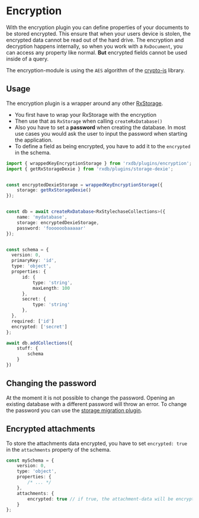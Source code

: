 # Encryption

With the encryption plugin you can define properties of your documents to be stored encrypted. This ensure that when your users device is stolen, the encrypted data cannot be read out of the hard drive.
The encryption and decryption happens internally, so when you work with a `RxDocument`, you can access any property like normal. **But** encrypted fields cannot be used inside of a query.

The encryption-module is using the `AES` algorithm of the [crypto-js](https://www.npmjs.com/package/crypto-js) library.


## Usage

The encryption plugin is a wrapper around any other [RxStorage](./rx-storage.md). 

- You first have to wrap your RxStorage with the encryption
- Then use that as `RxStorage` when calling `createRxDatabase()`
- Also you have to set a **password** when creating the database. In most use cases you would ask the user to input the password when starting the application.
- To define a field as being encrypted, you have to add it to the `encrypted` in the schema.

```ts
import { wrappedKeyEncryptionStorage } from 'rxdb/plugins/encryption';
import { getRxStorageDexie } from 'rxdb/plugins/storage-dexie';


const encryptedDexieStorage = wrappedKeyEncryptionStorage({
    storage: getRxStorageDexie()
});


const db = await createRxDatabase<RxStylechaseCollections>({
    name: 'mydatabase',
    storage: encryptedDexieStorage,
    password: 'foooooobaaaaar'
});


const schema = {
  version: 0,
  primaryKey: 'id',
  type: 'object',
  properties: {
      id: {
          type: 'string',
          maxLength: 100
      },
      secret: {
          type: 'string'
      },
  },
  required: ['id']
  encrypted: ['secret']
};

await db.addCollections({
    stuff: {
        schema
    }
})

```


## Changing the password

At the moment it is not possible to change the password. Opening an existing database with a different password will throw an error. To change the password you can use the [storage migration plugin](./storage-migration.md).


## Encrypted attachments

To store the attachments data encrypted, you have to set `encrypted: true` in the `attachments` property of the schema.


```ts
const mySchema = {
    version: 0,
    type: 'object',
    properties: {
        /* ... */
    },
    attachments: {
        encrypted: true // if true, the attachment-data will be encrypted with the db-password
    }
};
```
